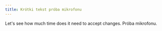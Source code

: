 ```yaml
---
title: Krótki tekst próba mikrofonu
---
```

Let's see how much time does it need to accept changes. Próba mikrofonu.
